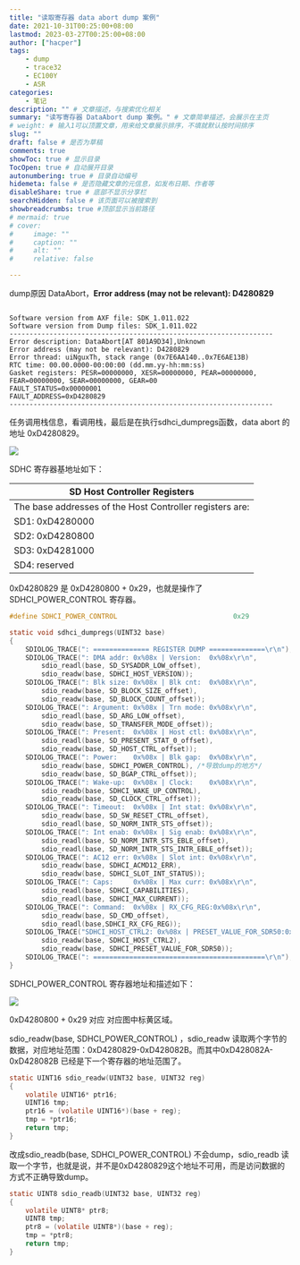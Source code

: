 ```yaml
---
title: "读取寄存器 data abort dump 案例"
date: 2021-10-31T00:25:00+08:00
lastmod: 2023-03-27T00:25:00+08:00
author: ["hacper"]
tags:
    - dump
    - trace32
    - EC100Y
    - ASR
categories:
    - 笔记
description: "" # 文章描述，与搜索优化相关
summary: "读写寄存器 DataAbort dump 案例。" # 文章简单描述，会展示在主页
# weight: # 输入1可以顶置文章，用来给文章展示排序，不填就默认按时间排序
slug: ""
draft: false # 是否为草稿
comments: true
showToc: true # 显示目录
TocOpen: true # 自动展开目录
autonumbering: true # 目录自动编号
hidemeta: false # 是否隐藏文章的元信息，如发布日期、作者等
disableShare: true # 底部不显示分享栏
searchHidden: false # 该页面可以被搜索到
showbreadcrumbs: true #顶部显示当前路径
# mermaid: true
# cover:
#     image: ""
#     caption: ""
#     alt: ""
#     relative: false

---
```


dump原因 DataAbort，**Error address (may not be relevant): D4280829**

```

Software version from AXF file: SDK_1.011.022
Software version from Dump files: SDK_1.011.022
------------------------------------------------------------------
Error description: DataAbort[AT 801A9D34],Unknown
Error address (may not be relevant): D4280829
Error thread: uiNguxTh, stack range (0x7E6AA140..0x7E6AE13B)
RTC time: 00.00.0000-00:00:00 (dd.mm.yy-hh:mm:ss)
Gasket registers: PESR=00000000, XESR=00000000, PEAR=00000000, FEAR=00000000, SEAR=00000000, GEAR=00
FAULT_STATUS=0x00000001
FAULT_ADDRESS=0xD4280829
------------------------------------------------------------------
```

任务调用栈信息，看调用栈，最后是在执行sdhci_dumpregs函数，data abort 的地址 0xD4280829。

![](https://jsd.cdn.zzko.cn/gh/hacperme/picx_hosting@master/20210507/xxx.sn16avefy5c.png)

SDHC 寄存器基地址如下：

| SD  Host Controller Registers                             |
| --------------------------------------------------------- |
| The base addresses of the  Host Controller registers are: |
| SD1: 0xD4280000                                           |
| SD2: 0xD4280800                                           |
| SD3: 0xD4281000                                           |
| SD4: reserved                                             |

0xD4280829 是 0xD4280800 + 0x29，也就是操作了 SDHCI_POWER_CONTROL 寄存器。

```c
#define SDHCI_POWER_CONTROL			                    0x29

static void sdhci_dumpregs(UINT32 base)
{
	SDIOLOG_TRACE(": ============== REGISTER DUMP ==============\r\n");
	SDIOLOG_TRACE(": DMA addr: 0x%08x | Version:  0x%08x\r\n",
		sdio_readl(base, SD_SYSADDR_LOW_offset),
		sdio_readw(base, SDHCI_HOST_VERSION));
	SDIOLOG_TRACE(": Blk size: 0x%08x | Blk cnt:  0x%08x\r\n",
		sdio_readw(base, SD_BLOCK_SIZE_offset),
		sdio_readw(base, SD_BLOCK_COUNT_offset));
	SDIOLOG_TRACE(": Argument: 0x%08x | Trn mode: 0x%08x\r\n",
		sdio_readl(base, SD_ARG_LOW_offset),
		sdio_readw(base, SD_TRANSFER_MODE_offset));
	SDIOLOG_TRACE(": Present:  0x%08x | Host ctl: 0x%08x\r\n",
		sdio_readl(base, SD_PRESENT_STAT_0_offset),
		sdio_readw(base, SD_HOST_CTRL_offset));
	SDIOLOG_TRACE(": Power:    0x%08x | Blk gap:  0x%08x\r\n",
		sdio_readw(base, SDHCI_POWER_CONTROL), /*导致dump的地方*/
		sdio_readw(base, SD_BGAP_CTRL_offset));
	SDIOLOG_TRACE(": Wake-up:  0x%08x | Clock:    0x%08x\r\n",
		sdio_readb(base, SDHCI_WAKE_UP_CONTROL),
		sdio_readw(base, SD_CLOCK_CTRL_offset));
	SDIOLOG_TRACE(": Timeout:  0x%08x | Int stat: 0x%08x\r\n",
		sdio_readw(base, SD_SW_RESET_CTRL_offset),
		sdio_readl(base, SD_NORM_INTR_STS_offset));
	SDIOLOG_TRACE(": Int enab: 0x%08x | Sig enab: 0x%08x\r\n",
		sdio_readl(base, SD_NORM_INTR_STS_EBLE_offset),
		sdio_readl(base, SD_NORM_INTR_STS_INTR_EBLE_offset));
	SDIOLOG_TRACE(": AC12 err: 0x%08x | Slot int: 0x%08x\r\n",
		sdio_readw(base, SDHCI_ACMD12_ERR),
		sdio_readw(base, SDHCI_SLOT_INT_STATUS));
	SDIOLOG_TRACE(": Caps:     0x%08x | Max curr: 0x%08x\r\n",
		sdio_readl(base, SDHCI_CAPABILITIES),
		sdio_readl(base, SDHCI_MAX_CURRENT));
	SDIOLOG_TRACE(": Command:  0x%08x | RX_CFG_REG:0x%08x\r\n",
		sdio_readw(base, SD_CMD_offset),
		sdio_readl(base,SDHCI_RX_CFG_REG));
    SDIOLOG_TRACE("SDHCI_HOST_CTRL2: 0x%08x | PRESET_VALUE_FOR_SDR50:0x%08x",
        sdio_readw(base, SDHCI_HOST_CTRL2),
        sdio_readw(base, SDHCI_PRESET_VALUE_FOR_SDR50));
	SDIOLOG_TRACE(": ===========================================\r\n");
}

```

SDHCI_POWER_CONTROL 寄存器地址和描述如下：

![](https://jsd.cdn.zzko.cn/gh/hacperme/picx_hosting@master/20210507/xxx.75hikkip1jk0.png)

0xD4280800 + 0x29 对应 对应图中标黄区域。



sdio_readw(base, SDHCI_POWER_CONTROL) ，sdio_readw 读取两个字节的数据，对应地址范围：0xD4280829-0xD428082B。而其中0xD428082A-0xD428082B 已经是下一个寄存器的地址范围了。

```c
static UINT16 sdio_readw(UINT32 base, UINT32 reg)
{
    volatile UINT16* ptr16;
    UINT16 tmp;
    ptr16 = (volatile UINT16*)(base + reg);
    tmp = *ptr16;
    return tmp;
}
```

改成sdio_readb(base, SDHCI_POWER_CONTROL)  不会dump，sdio_readb 读取一个字节，也就是说，并不是0xD4280829这个地址不可用，而是访问数据的方式不正确导致dump。

```c
static UINT8 sdio_readb(UINT32 base, UINT32 reg)
{
    volatile UINT8* ptr8;
    UINT8 tmp;
    ptr8 = (volatile UINT8*)(base + reg);
    tmp = *ptr8;
    return tmp;
}
```
